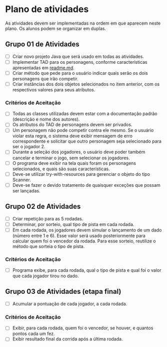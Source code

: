 # Plano de atividades 

As atividades devem ser implementadas na ordem em que aparecem neste plano. Os alunos podem se organizar em duplas.

## Grupo 01 de Atividades 

- [ ] Criar novo projeto Java que será usado em todas as atividades.
- [ ] Implementar TAD para os personagens, conforme características apresentadas em [readme.md](./readme.md). 
- [ ] Criar método que pede para o usuário indicar quais serão os dois personagens que irão competir.
- [ ] Criar instâncias dos dois objetos selecionados no item anterior, com os respectivos valores para seus atributos.

### Critérios de Aceitação

- [ ] Todas as classes utilizadas devem estar com a documentação padrão (descrição e nome dos autores).
- [ ] Os atributos do TAD de personagens devem ser privados.
- [ ] Um personagem não pode competir contra ele mesmo. Se o usuário violar esta regra, o sistema deve exibir mensagem de erro correspondente e solicitar que outro personagem seja selecionado para ser o jogador 2.
- [ ] Durante a seleção dos jogadores, o usuário deve poder também cancelar e terminar o jogo, sem selecionar os jogadores.   
- [ ] O programa deve exibir na tela quais foram os personagens selecionados, e quais são suas características.
- [ ] Deve-se utilizar try-with-resources para gerenciar o objeto do tipo Scanner.
- [ ] Deve-se fazer o devido tratamento de quaisquer exceções que possam ser lançadas. 

## Grupo 02 de Atividades 
- [ ] Criar repetição para as 5 rodadas.
- [ ] Determinar, por sorteio, qual tipo de pista em cada rodada.
- [ ] Em cada rodada, os jogadores devem simular o lançamento de um dado (número entre 1 e 6). Esse valor será usado posteriormente para calcular quem foi o vencedor da rodada. Para esse sorteio, reutilize o método que sorteia o tipo de pista.

### Critérios de Aceitação
- [ ] Programa exibe, para cada rodada, qual o tipo de pista e qual foi o valor que cada jogador tirou no dado.

## Grupo 03 de Atividades (etapa final)
- [ ] Acumular a pontuação de cada jogador, a cada rodada.

### Critérios de Aceitação
- [ ] Exibir, para cada rodada, quem foi o vencedor, se houver, e quantos pontos cada um fez.
- [ ] Exibir resultado final da corrida após a última rodada.
